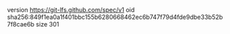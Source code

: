 version https://git-lfs.github.com/spec/v1
oid sha256:849f1ea0a1f401bbc155b6280668462ec6b747f79d4fde9dbe33b52b7f8cae6b
size 301
